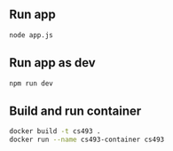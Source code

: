 ## Run app
```sh
node app.js
```

## Run app as dev
```sh
npm run dev
```

## Build and run container
```bash
docker build -t cs493 .
docker run --name cs493-container cs493
```
